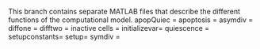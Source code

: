This branch contains separate MATLAB files that describe the different functions of the computational model.
apopQuiec = 
apoptosis =
asymdiv =
diffone =
difftwo =
inactive cells =
initializevar=
quiescence =
setupconstants=
setup=
symdiv =
